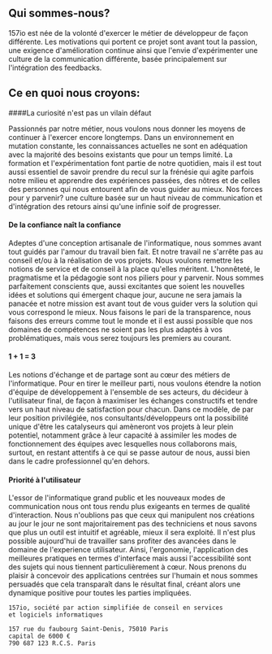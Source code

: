 ## Qui sommes-nous?
157io est née de la volonté d'exercer le métier de développeur de façon différente. Les motivations qui portent ce projet sont avant tout la passion, une exigence d'amélioration continue ainsi que l'envie d'expérimenter une culture de la communication différente, basée principalement sur l'intégration des feedbacks.

## Ce en quoi nous croyons:
####La curiosité n'est pas un vilain défaut

Passionnés par notre métier, nous voulons nous donner les moyens de continuer à l'exercer encore longtemps. Dans un environnement en mutation constante, les connaissances actuelles ne sont en adéquation avec la majorité des besoins existants que pour un temps limité. La formation et l'expérimentation font partie de notre quotidien, mais il est tout aussi essentiel de savoir prendre du recul sur la frénésie qui agite parfois notre milieu et apprendre des expériences passées, des nôtres et de celles des personnes qui nous entourent afin de vous guider au mieux. Nos forces pour y parvenir? une culture basée sur un haut niveau de communication et d'intégration des retours ainsi qu'une infinie soif de progresser.

#### De la confiance naît la confiance

Adeptes d'une conception artisanale de l'informatique, nous sommes avant tout guidés par l'amour du travail bien fait. Et notre travail ne s'arrête pas au conseil et/ou à la réalisation de vos projets. Nous voulons remettre les notions de service et de conseil à la place qu'elles méritent. L'honnêteté, le pragmatisme et la pédagogie sont nos piliers pour y parvenir. Nous sommes parfaitement conscients que, aussi excitantes que soient les nouvelles idées et solutions qui émergent chaque jour, aucune ne sera jamais la panacée et notre mission est avant tout de vous guider vers la solution qui vous correspond le mieux. Nous faisons le pari de la transparence, nous faisons des erreurs comme tout le monde et il est aussi possible que nos domaines de compétences ne soient pas les plus adaptés à vos problématiques, mais vous serez toujours les premiers au courant.

#### 1 + 1 = 3

Les notions d'échange et de partage sont au cœur des métiers de l'informatique. Pour en tirer le meilleur parti, nous voulons étendre la notion d'équipe de développement à l'ensemble de ses acteurs, du décideur à l'utilisateur final, de façon à maximiser les échanges constructifs et tendre vers un haut niveau de satisfaction pour chacun. Dans ce modèle, de par leur position privilégiée, nos consultants/développeurs ont la possibilité unique d'être les catalyseurs qui amèneront vos projets à leur plein potentiel, notamment grâce à leur capacité à assimiler les modes de fonctionnement des équipes avec lesquelles nous collaborons mais, surtout, en restant attentifs à ce qui se passe autour de nous, aussi bien dans le cadre professionnel qu'en dehors.

#### Priorité à l'utilisateur

L'essor de l'informatique grand public et les nouveaux modes de communication nous ont tous rendu plus exigeants en termes de qualité d'interaction. Nous n'oublions pas que ceux qui manipulent nos créations au jour le jour ne sont majoritairement pas des techniciens et nous savons que plus un outil est intuitif et agréable, mieux il sera exploité. Il n'est plus possible aujourd'hui de travailler sans profiter des avancées dans le domaine de l'experience utilisateur. Ainsi, l'ergonomie, l'application des meilleures pratiques en termes d'interface mais aussi l'accessibilité sont des sujets qui nous tiennent particulièrement à cœur. Nous prenons du plaisir à concevoir des applications centrées sur l'humain et nous sommes persuadés que cela transparaît dans le résultat final, créant alors une dynamique positive pour toutes les parties impliquées.



    157io, société par action simplifiée de conseil en services
    et logiciels informatiques

    157 rue du faubourg Saint-Denis, 75010 Paris
    capital de 6000 €
    790 687 123 R.C.S. Paris
